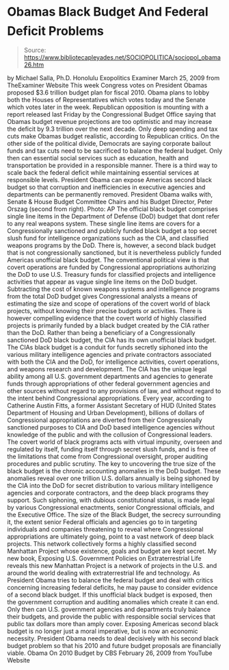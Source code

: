 # Obamas Black Budget And Federal Deficit Problems

> Source: https://www.bibliotecapleyades.net/SOCIOPOLITICA/sociopol_obama26.htm

by Michael Salla, Ph.D.
Honolulu Exopolitics Examiner
March 25, 2009
from
TheExaminer Website
This week Congress votes on President Obamas
proposed $3.6 trillion budget plan for fiscal 2010.
Obama plans to lobby both the Houses of
Representatives which votes today and the Senate which votes later in the
week. Republican opposition is mounting with a report released last Friday
by the Congressional Budget Office saying that Obamas budget revenue
projections are too optimistic and may
increase the deficit by 9.3 trillion over
the next decade.
Only deep spending and tax cuts make Obamas
budget realistic, according to
Republican critics. On the other side of
the political divide, Democrats are saying
corporate bailout funds and tax cuts need
to be sacrificed to balance the federal budget. Only then can essential
social services such as education, health and transportation be provided in
a responsible manner.
There is a third way to scale back the federal
deficit while maintaining essential services at responsible levels.
President Obama can expose Americas second
black budget so that corruption and inefficiencies in executive agencies
and departments can be permanently removed.
President Obama walks with,
Senate & House Budget Committee Chairs
and his Budget Director, Peter Orszag (second from right).
Photo: AP
The official black budget comprises single
line items in the Department of Defense (DoD) budget that
dont refer to any real weapons system.
These single line items are covers
for a Congressionally sanctioned and publicly funded black budget a top
secret slush fund for intelligence organizations such as the CIA, and
classified weapons programs by the DoD.
There is, however, a second black budget that is
not congressionally sanctioned, but it is nevertheless publicly funded
Americas unofficial black budget.
The conventional political view is that covert operations are funded by
Congressional appropriations authorizing the DoD to use U.S. Treasury funds
for classified projects and intelligence activities that appear as vague
single line items on the DoD budget. Subtracting the cost of known weapons
systems and intelligence programs from the total DoD budget gives
Congressional analysts a means of estimating the size and scope of
operations of the covert world of black projects, without knowing their
precise budgets or activities.
There is however compelling evidence that the
covert world of highly classified projects is primarily funded by a black
budget created by the CIA rather than the DoD. Rather than being a
beneficiary of a Congressionally sanctioned DoD black budget, the CIA has
its own unofficial black budget. The CIAs black budget is a conduit for
funds secretly siphoned into the various military intelligence agencies and
private contractors associated with both the CIA and the DoD, for
intelligence activities, covert operations, and weapons research and
development.
The CIA has the unique legal ability among all U.S. government departments
and agencies to generate funds through appropriations of other federal
government agencies and other sources without
regard to any provisions of law, and without regard to the
intent behind Congressional appropriations.
Every year, according to
Catherine Austin Fitts, a former
Assistant Secretary of HUD (United States Department of Housing
and Urban Development), billions of dollars of Congressional
appropriations are diverted from their Congressionally sanctioned purposes
to CIA and DoD based intelligence agencies without knowledge of the public
and with the collusion of Congressional leaders.
The covert world of black programs acts with
virtual impunity, overseen and regulated by itself, funding itself through
secret slush funds, and is free of the limitations that come from
Congressional oversight, proper auditing procedures and public scrutiny.
The key to uncovering the true size of the black budget is the chronic
accounting anomalies in the DoD budget. These anomalies reveal over one
trillion U.S. dollars annually is being siphoned by the CIA into the DoD for
secret distribution to various military intelligence agencies and corporate
contractors, and the deep black programs they support.
Such siphoning, with dubious constitutional
status, is made legal by various Congressional enactments, senior
Congressional officials, and the Executive Office.
The size of the Black Budget, the secrecy
surrounding it, the extent senior Federal officials and agencies go to in
targeting individuals and companies threatening to reveal where
Congressional appropriations are ultimately going, point to a vast network
of deep black projects.
This network collectively forms a highly
classified second Manhattan Project whose existence, goals and budget are
kept secret.
My new book,
Exposing U.S. Government Policies on Extraterrestrial
Life reveals this new Manhattan Project is a network of
projects in the U.S. and around the world dealing with
extraterrestrial life
and
technology.
As President Obama tries to balance the federal budget and deal with critics
concerning increasing federal deficits, he may pause to consider evidence of
a second black budget. If this unofficial black budget is exposed, then the
government corruption and auditing anomalies which create it can end.
Only then can U.S. government agencies and
departments truly balance their budgets, and provide the public with
responsible social services that public tax dollars more than amply cover.
Exposing Americas second black budget is no longer just a moral imperative,
but is now an economic necessity.
President Obama needs to deal decisively with
his second black budget problem so that his 2010 and future budget proposals
are financially viable.
Obama On 2010 Budget
by
CBS
February 26, 2009
from
YouTube Website
